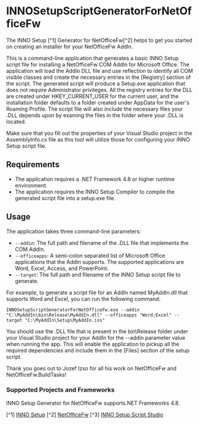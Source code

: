 # INNOSetupScriptGeneratorForNetOfficeFw

The INNO Setup [^1] Generator for NetOfficeFw[^2] helps to get you started on creating an installer for your NetOfficeFw AddIn. 

This is a command-line application that generates a basic INNO Setup script file for installing a NetOfficeFw COM AddIn for Microsoft Office. The application will load the AddIn DLL file and use reflection to identify all COM visible classes and create the necessary entries in the [Registry] section of the script. The generated script will produce a Setup.exe application that does not require Administrator privileges. All the registry entries for the DLL are created under HKEY_CURRENT_USER for the current user, and the installation folder defaults to a folder created under AppData for the user's Roaming Profile. The script file will also include the necessary files your .DLL depends upon by examing the files in the folder where your .DLL is located.

Make sure that you fill out the properties of your Visual Studio project in the AssemblyInfo.cs file as this tool will utilize those for configuring your INNO Setup script file. 

## Requirements

- The application requires a .NET Framework 4.8 or higher runtime environment.
- The application requires the INNO Setup Compiler to compile the generated script file into a setup.exe file.

## Usage

The application takes three command-line parameters:

- `--addin`: The full path and filename of the .DLL file that implements the COM AddIn.
- `--officeapps`: A semi-colon separated list of Microsoft Office applications that the AddIn supports. The supported applications are Word, Excel, Access, and PowerPoint.
- `--target`: The full path and filename of the INNO Setup script file to generate.

For example, to generate a script file for an AddIn named MyAddIn.dll that supports Word and Excel, you can run the following command:

```
INNOSetupScriptGeneratorForNetOfficeFw.exe --addin "C:\MyAddIn\bin\Release\MyAddIn.dll" --officeapps "Word;Excel" --target "C:\MyAddIn\Setup\MyAddIn.iss"
```

You should use the .DLL file that is present in the bin\Release folder under your Visual Studio project for your AddIn for the --addin parameter value when running the app. This will enable the application to pickup all the required dependencies and include them in the [Files] section of the setup script. 

Thank you goes out to Jozef Izso for all his work on NetOfficeFw and NetOfficeFw.BuildTasks! 

### Supported Projects and Frameworks

INNO Setup Generator for NetOfficeFw supports.NET Frameworks 4.8.

[^1] [INNO Setup](https://jrsoftware.org/isinfo.php)
[^2] [NetOfficeFw](https://github.com/NetOfficeFw)
[^3] [INNO Setup Script Studio](http://www.innoscriptstudio.com/)
